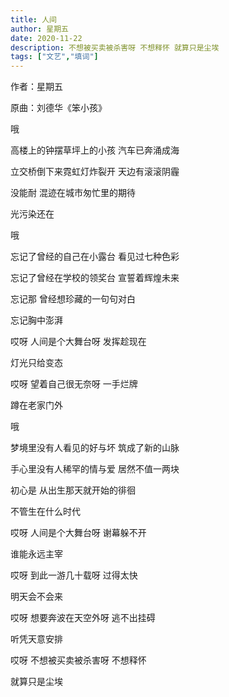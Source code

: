```yaml
---
title: 人间
author: 星期五
date: 2020-11-22
description: 不想被买卖被杀害呀 不想释怀 就算只是尘埃
tags: ["文艺","填词"]
---
```


作者：星期五

原曲：刘德华《笨小孩》

<!--more-->

哦

高楼上的钟摆草坪上的小孩 汽车已奔涌成海

立交桥倒下来霓虹灯炸裂开 天边有滚滚阴霾

没能耐 混迹在城市匆忙里的期待

光污染还在

哦

忘记了曾经的自己在小露台 看见过七种色彩

忘记了曾经在学校的领奖台 宣誓着辉煌未来

忘记那 曾经想珍藏的一句句对白

忘记胸中澎湃

哎呀 人间是个大舞台呀 发挥趁现在

灯光只给变态

哎呀 望着自己很无奈呀 一手烂牌

蹲在老家门外

哦

梦境里没有人看见的好与坏 筑成了新的山脉

手心里没有人稀罕的情与爱 居然不值一两块

初心是 从出生那天就开始的徘徊

不管生在什么时代

哎呀 人间是个大舞台呀 谢幕躲不开

谁能永远主宰

哎呀 到此一游几十载呀 过得太快

明天会不会来

哎呀 想要奔波在天空外呀 逃不出挂碍

听凭天意安排

哎呀 不想被买卖被杀害呀 不想释怀

就算只是尘埃
